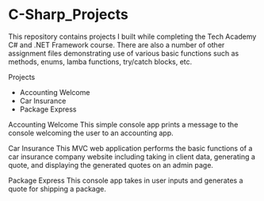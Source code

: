 # C-Sharp_Projects
 
This repository contains projects I built while completing the Tech Academy C# and .NET Framework course.  There are also a number of other assignment files demonstrating use of various basic functions such as methods, enums, lamba functions, try/catch blocks, etc.

Projects
- Accounting Welcome
- Car Insurance
- Package Express

Accounting Welcome
This simple console app prints a message to the console welcoming the user to an accounting app.

Car Insurance
This MVC web application performs the basic functions of a car insurance company website including taking in client data, generating a quote, and displaying the generated quotes on an admin page.

Package Express
This console app takes in user inputs and generates a quote for shipping a package.

